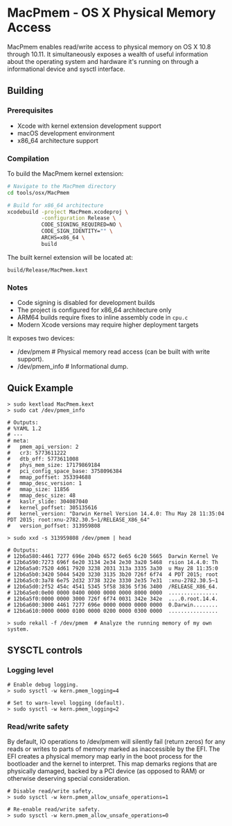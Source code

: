 # MacPmem - OS X Physical Memory Access

MacPmem enables read/write access to physical memory on OS X 10.8 through
10.11. It simultaneously exposes a wealth of useful information about the
operating system and hardware it's running on through a informational device and
sysctl interface.

## Building

### Prerequisites

- Xcode with kernel extension development support
- macOS development environment  
- x86_64 architecture support

### Compilation

To build the MacPmem kernel extension:

```bash
# Navigate to the MacPmem directory
cd tools/osx/MacPmem

# Build for x86_64 architecture
xcodebuild -project MacPmem.xcodeproj \
           -configuration Release \
           CODE_SIGNING_REQUIRED=NO \
           CODE_SIGN_IDENTITY="" \
           ARCHS=x86_64 \
           build
```

The built kernel extension will be located at:
```
build/Release/MacPmem.kext
```

### Notes

- Code signing is disabled for development builds
- The project is configured for x86_64 architecture only
- ARM64 builds require fixes to inline assembly code in `cpu.c`
- Modern Xcode versions may require higher deployment targets

It exposes two devices:

 - /dev/pmem  # Physical memory read access (can be built with write support).
 - /dev/pmem_info  # Informational dump.

## Quick Example

	> sudo kextload MacPmem.kext
	> sudo cat /dev/pmem_info

	# Outputs:
	# %YAML 1.2
	# ---
	# meta:
	#   pmem_api_version: 2
	#   cr3: 5773611222
	#   dtb_off: 5773611008
	#   phys_mem_size: 17179869184
	#   pci_config_space_base: 3758096384
	#   mmap_poffset: 353394688
	#   mmap_desc_version: 1
	#   mmap_size: 11856
	#   mmap_desc_size: 48
	#   kaslr_slide: 304087040
	#   kernel_poffset: 305135616
	#   kernel_version: "Darwin Kernel Version 14.4.0: Thu May 28 11:35:04 PDT 2015; root:xnu-2782.30.5~1/RELEASE_X86_64"
	#   version_poffset: 313959808

	> sudo xxd -s 313959808 /dev/pmem | head

	# Outputs:
	# 12b6a580:4461 7277 696e 204b 6572 6e65 6c20 5665  Darwin Kernel Ve
	# 12b6a590:7273 696f 6e20 3134 2e34 2e30 3a20 5468  rsion 14.4.0: Th
	# 12b6a5a0:7520 4d61 7920 3238 2031 313a 3335 3a30  u May 28 11:35:0
	# 12b6a5b0:3420 5044 5420 3230 3135 3b20 726f 6f74  4 PDT 2015; root
	# 12b6a5c0:3a78 6e75 2d32 3738 322e 3330 2e35 7e31  :xnu-2782.30.5~1
	# 12b6a5d0:2f52 454c 4541 5345 5f58 3836 5f36 3400  /RELEASE_X86_64.
	# 12b6a5e0:0e00 0000 0400 0000 0000 0000 8000 0000  ................
	# 12b6a5f0:0000 0000 3000 726f 6f74 0031 342e 342e  ....0.root.14.4.
	# 12b6a600:3000 4461 7277 696e 0000 0000 0000 0000  0.Darwin........
	# 12b6a610:0000 0000 0100 0000 0200 0000 0300 0000  ................

	> sudo rekall -f /dev/pmem  # Analyze the running memory of my own system.

## SYSCTL controls

### Logging level

	# Enable debug logging.
	> sudo sysctl -w kern.pmem_logging=4

	# Set to warn-level logging (default).
	> sudo sysctl -w kern.pmem_logging=2

### Read/write safety

By default, IO operations to /dev/pmem will silently fail (return zeros) for any
reads or writes to parts of memory marked as inaccessible by the EFI. The EFI
creates a physical memory map early in the boot process for the bootloader and
the kernel to interpret. This map demarks regions that are physically damaged,
backed by a PCI device (as opposed to RAM) or otherwise deserving special
consideration.

	# Disable read/write safety.
	> sudo sysctl -w kern.pmem_allow_unsafe_operations=1

	# Re-enable read/write safety.
	> sudo sysctl -w kern.pmem_allow_unsafe_operations=0
